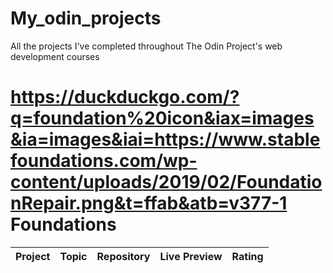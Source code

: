 # My_odin_projects
All the projects I've completed throughout The Odin Project's web development courses

# https://duckduckgo.com/?q=foundation%20icon&iax=images&ia=images&iai=https://www.stablefoundations.com/wp-content/uploads/2019/02/FoundationRepair.png&t=ffab&atb=v377-1 Foundations

| Project | Topic|Repository| Live Preview| Rating                       
|--|-----|-----|------|--|
